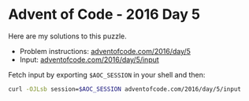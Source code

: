 # Advent of Code - 2016 Day 5
Here are my solutions to this puzzle.

* Problem instructions: [adventofcode.com/2016/day/5](https://adventofcode.com/2016/day/5)
* Input: [adventofcode.com/2016/day/5/input](https://adventofcode.com/2016/day/5/input)

Fetch input by exporting `$AOC_SESSION` in your shell and then:
```bash
curl -OJLsb session=$AOC_SESSION adventofcode.com/2016/day/5/input
```
